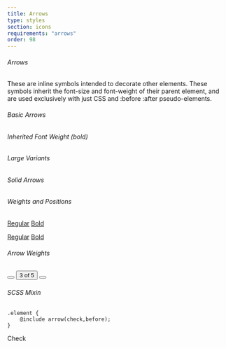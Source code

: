 ```yaml
---
title: Arrows
type: styles
section: icons
requirements: "arrows"
order: 98
---
```


###### Arrows

These are inline symbols intended to decorate other elements. These symbols inherit the font-size and font-weight of their parent element, and are used exclusively with just CSS and :before :after pseudo-elements.

###### Basic Arrows

<span class="arrow-up"></span>
<span class="arrow-right"></span>
<span class="arrow-down"></span>
<span class="arrow-left"></span>
<span class="arrow-close"></span>
<span class="arrow-vertical"></span>
<span class="arrow-horizontal"></span>
<span class="arrow-check"></span>
<span class="arrow-moveup"></span>
<span class="arrow-moveright"></span>
<span class="arrow-movedown"></span>
<span class="arrow-moveleft"></span>

###### Inherited Font Weight (bold)

<div class="text-bold">
	<span class="arrow-up"></span>
	<span class="arrow-right"></span>
	<span class="arrow-down"></span>
	<span class="arrow-left"></span>
	<span class="arrow-close"></span>
	<span class="arrow-vertical"></span>
	<span class="arrow-horizontal"></span>
	<span class="arrow-check"></span>
	<span class="arrow-moveup"></span>
	<span class="arrow-moveright"></span>
	<span class="arrow-movedown"></span>
	<span class="arrow-moveleft"></span>
</div>

###### Large Variants

<span class="arrow-up arrow-large"></span>
<span class="arrow-right arrow-large"></span>
<span class="arrow-down arrow-large"></span>
<span class="arrow-left arrow-large"></span>
<span class="arrow-close arrow-large"></span>

###### Solid Arrows

<span class="arrow-north"></span>
<span class="arrow-east"></span>
<span class="arrow-south"></span>
<span class="arrow-west"></span>

###### Weights and Positions

<a href="#" class="btn btn-lg btn-default arrow-left arrow-before">Regular</a>
<a href="#" class="btn btn-lg btn-default arrow-right text-bold">Bold</a>

<a href="#" class="btn btn-lg btn-primary arrow-left arrow-before">Regular</a>
<a href="#" class="btn btn-lg btn-primary arrow-right text-bold">Bold</a>

###### Arrow Weights

<div class="btn-group">
	<button type="button" class="btn btn-default arrow-left arrow-large"></button>
	<button type="button" class="btn btn-default arrow-down">3 of 5</button>
	<button type="button" class="btn btn-default arrow-right arrow-large"></button>
</div>

###### SCSS Mixin

	.element {
		@include arrow(check,before);
	}

<span class="btn btn-default arrow-mixin">Check</span>

